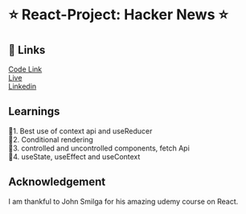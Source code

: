 # ⭐ React-Project: Hacker News ⭐

## 🔗 Links

[Code Link](https://codesandbox.io/s/react-project-21-hackernews-0scb6n) <br>
[Live](https://csb-0scb6n.netlify.app/) <br>
[Linkedin](https://www.linkedin.com/in/pratyush-kesarwani-%F0%9F%87%AE%F0%9F%87%B3-2b6601171/)



## Learnings

📌1. Best use of context api and useReducer <br>
📌2. Conditional rendering <br>
📌3. controlled and uncontrolled components, fetch Api <br>
📌4. useState, useEffect and useContext<br>

## Acknowledgement

I am thankful to John Smilga for his amazing udemy course on React.
